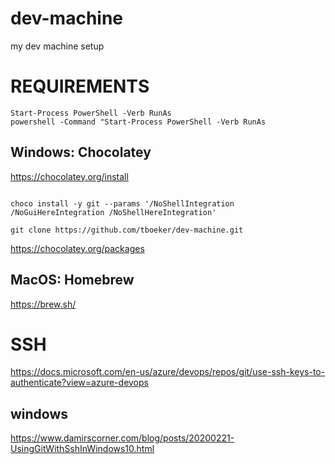 # dev-machine

my dev machine setup

# REQUIREMENTS

```
Start-Process PowerShell -Verb RunAs
powershell -Command "Start-Process PowerShell -Verb RunAs
```

## Windows: Chocolatey

https://chocolatey.org/install

```

choco install -y git --params '/NoShellIntegration /NoGuiHereIntegration /NoShellHereIntegration'

git clone https://github.com/tboeker/dev-machine.git

```

https://chocolatey.org/packages

## MacOS: Homebrew

https://brew.sh/


# SSH

https://docs.microsoft.com/en-us/azure/devops/repos/git/use-ssh-keys-to-authenticate?view=azure-devops

## windows 

https://www.damirscorner.com/blog/posts/20200221-UsingGitWithSshInWindows10.html





